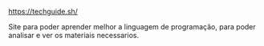 https://techguide.sh/

Site para poder aprender melhor a linguagem de programação, para poder analisar e ver os materiais necessarios.